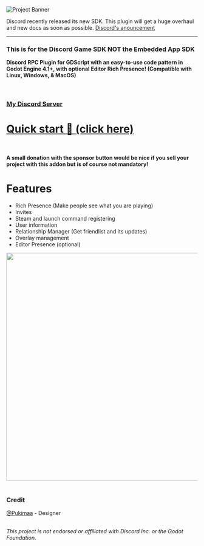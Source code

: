 <img src="/project/assets/discordgodot_banner.png" alt="Project Banner" />

Discord recently released its new SDK. This plugin will get a huge overhaul and new docs as soon as possible.
    <a href="https://discord.com/blog/announcing-discord-social-sdk-to-power-game-comms" target="_blank">Discord's anouncement</a>
    
---

### This is for the Discord Game SDK NOT the Embedded App SDK
**Discord RPC Plugin for GDScript with an easy-to-use code pattern in Godot Engine 4.1+, with optional Editor Rich Presence! (Compatible with Linux, Windows, & MacOS)**<br><br>
<br />
### [My Discord Server](https://discord.gg/3gqUrtbaur)
# [Quick start :rocket: (click here)](https://docs.vaporvee.com/discord-rpc-godot#quick-start)
<br />

**A small donation with the sponsor button would be nice if you sell your project with this addon but is of course not mandatory!**

# Features
- Rich Presence (Make people see what you are playing)
- Invites
- Steam and launch command registering
- User information
- Relationship Manager (Get friendlist and its updates)
- Overlay management
- Editor Presence (optional)
<img width="600px" src="https://raw.githubusercontent.com/vaporvee/discord-sdk-godot/main/project/assets/GodotEditorPresenceBanner.png">
<br />

<br />

### Credit
[@Pukimaa](https://github.com/pukimaa) - Designer<br>
<br />

*This project is not endorsed or affiliated with Discord Inc. or the Godot Foundation.*
